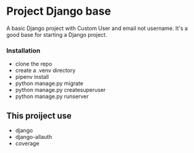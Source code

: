 # Project Django base

A basic Django project with Custom User and email not username.
It's a good base for starting a Django project.

### Installation
* clone the repo
* create a .venv directory
* pipenv install
* python manage.py migrate
* python manage.py createsuperuser
* python manage.py runserver

## This proiject use
* django
* django-allauth
* coverage
